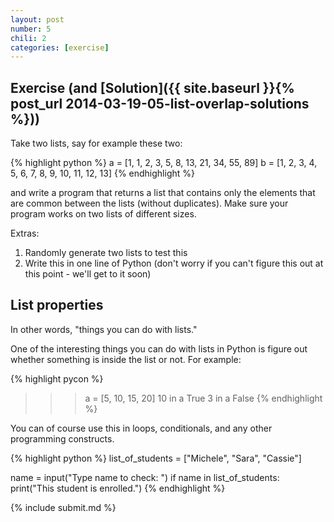 ```yaml
---
layout: post
number: 5
chili: 2
categories: [exercise]
---
```


## Exercise (and [Solution]({{ site.baseurl }}{% post_url 2014-03-19-05-list-overlap-solutions %}))

Take two lists, say for example these two: 

{% highlight python %}
  a = [1, 1, 2, 3, 5, 8, 13, 21, 34, 55, 89]
  b = [1, 2, 3, 4, 5, 6, 7, 8, 9, 10, 11, 12, 13]
{% endhighlight %}

and write a program that returns a list that contains only the elements that are common between the lists (without duplicates). Make sure your program works on two lists of different sizes.

Extras: 

1. Randomly generate two lists to test this
2. Write this in one line of Python (don't worry if you can't figure this out at this point - we'll get to it soon)

## List properties

In other words, "things you can do with lists."

One of the interesting things you can do with lists in Python is figure out whether something is inside the list or not. For example: 

{% highlight pycon %}
  >>> a = [5, 10, 15, 20]
  >>> 10 in a
  True
  >>> 3 in a
  False
{% endhighlight %}

You can of course use this in loops, conditionals, and any other programming constructs. 

{% highlight python %}
  list_of_students = ["Michele", "Sara", "Cassie"]

  name = input("Type name to check: ")
  if name in list_of_students:
    print("This student is enrolled.")
{% endhighlight %}

{% include submit.md %}